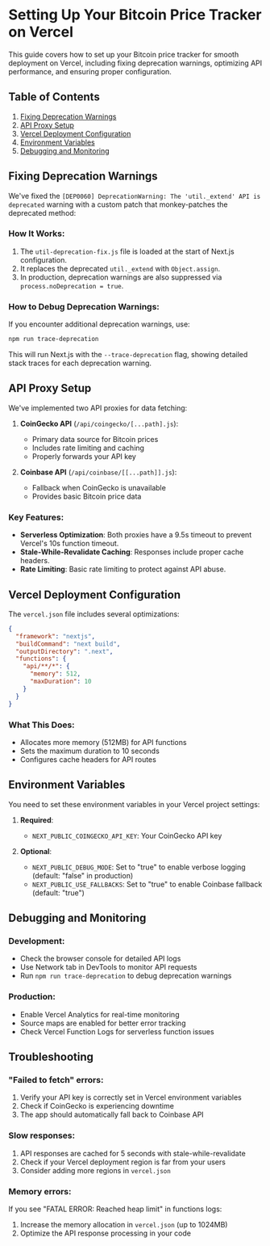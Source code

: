 # Setting Up Your Bitcoin Price Tracker on Vercel

This guide covers how to set up your Bitcoin price tracker for smooth deployment on Vercel, including fixing deprecation warnings, optimizing API performance, and ensuring proper configuration.

## Table of Contents

1. [Fixing Deprecation Warnings](#fixing-deprecation-warnings)
2. [API Proxy Setup](#api-proxy-setup)
3. [Vercel Deployment Configuration](#vercel-deployment-configuration)
4. [Environment Variables](#environment-variables)
5. [Debugging and Monitoring](#debugging-and-monitoring)

## Fixing Deprecation Warnings

We've fixed the `[DEP0060] DeprecationWarning: The 'util._extend' API is deprecated` warning with a custom patch that monkey-patches the deprecated method:

### How It Works:

1. The `util-deprecation-fix.js` file is loaded at the start of Next.js configuration.
2. It replaces the deprecated `util._extend` with `Object.assign`.
3. In production, deprecation warnings are also suppressed via `process.noDeprecation = true`.

### How to Debug Deprecation Warnings:

If you encounter additional deprecation warnings, use:

```bash
npm run trace-deprecation
```

This will run Next.js with the `--trace-deprecation` flag, showing detailed stack traces for each deprecation warning.

## API Proxy Setup

We've implemented two API proxies for data fetching:

1. **CoinGecko API** (`/api/coingecko/[...path].js`):
   - Primary data source for Bitcoin prices
   - Includes rate limiting and caching
   - Properly forwards your API key

2. **Coinbase API** (`/api/coinbase/[[...path]].js`):
   - Fallback when CoinGecko is unavailable
   - Provides basic Bitcoin price data

### Key Features:

- **Serverless Optimization**: Both proxies have a 9.5s timeout to prevent Vercel's 10s function timeout.
- **Stale-While-Revalidate Caching**: Responses include proper cache headers.
- **Rate Limiting**: Basic rate limiting to protect against API abuse.

## Vercel Deployment Configuration

The `vercel.json` file includes several optimizations:

```json
{
  "framework": "nextjs",
  "buildCommand": "next build",
  "outputDirectory": ".next",
  "functions": {
    "api/**/*": {
      "memory": 512,
      "maxDuration": 10
    }
  }
}
```

### What This Does:

- Allocates more memory (512MB) for API functions
- Sets the maximum duration to 10 seconds
- Configures cache headers for API routes

## Environment Variables

You need to set these environment variables in your Vercel project settings:

1. **Required**:
   - `NEXT_PUBLIC_COINGECKO_API_KEY`: Your CoinGecko API key

2. **Optional**:
   - `NEXT_PUBLIC_DEBUG_MODE`: Set to "true" to enable verbose logging (default: "false" in production)
   - `NEXT_PUBLIC_USE_FALLBACKS`: Set to "true" to enable Coinbase fallback (default: "true")

## Debugging and Monitoring

### Development:

- Check the browser console for detailed API logs
- Use Network tab in DevTools to monitor API requests
- Run `npm run trace-deprecation` to debug deprecation warnings

### Production:

- Enable Vercel Analytics for real-time monitoring
- Source maps are enabled for better error tracking
- Check Vercel Function Logs for serverless function issues

## Troubleshooting

### "Failed to fetch" errors:

1. Verify your API key is correctly set in Vercel environment variables
2. Check if CoinGecko is experiencing downtime
3. The app should automatically fall back to Coinbase API

### Slow responses:

1. API responses are cached for 5 seconds with stale-while-revalidate
2. Check if your Vercel deployment region is far from your users
3. Consider adding more regions in `vercel.json`

### Memory errors:

If you see "FATAL ERROR: Reached heap limit" in functions logs:
1. Increase the memory allocation in `vercel.json` (up to 1024MB)
2. Optimize the API response processing in your code